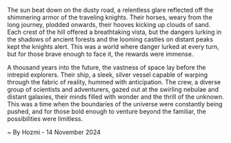 
The sun beat down on the dusty road, a relentless glare reflected off the shimmering armor of the traveling knights. Their horses, weary from the long journey, plodded onwards, their hooves kicking up clouds of sand. Each crest of the hill offered a breathtaking vista, but the dangers lurking in the shadows of ancient forests and the looming castles on distant peaks kept the knights alert. This was a world where danger lurked at every turn, but for those brave enough to face it, the rewards were immense.

A thousand years into the future, the vastness of space lay before the intrepid explorers. Their ship, a sleek, silver vessel capable of warping through the fabric of reality, hummed with anticipation. The crew, a diverse group of scientists and adventurers, gazed out at the swirling nebulae and distant galaxies, their minds filled with wonder and the thrill of the unknown. This was a time when the boundaries of the universe were constantly being pushed, and for those bold enough to venture beyond the familiar, the possibilities were limitless. 

~ By Hozmi - 14 November 2024

